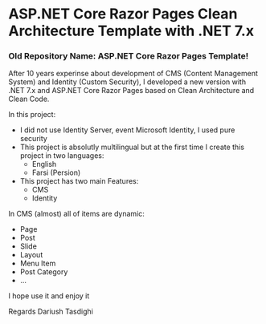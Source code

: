 # ASP.NET Core Razor Pages Clean Architecture Template with .NET 7.x

### Old Repository Name: ASP.NET Core Razor Pages Template!

After 10 years experinse about development of CMS (Content Management System) and Identity (Custom Security), I developed a new version with .NET 7.x and ASP.NET
Core Razor Pages based on Clean Architecture and Clean Code.

In this project:

- I did not use Identity Server, event Microsoft Identity, I used pure security
- This project is absolutly multilingual but at the first time I create this project in two languages:
  - English
  - Farsi (Persion)
- This project has two main Features:
  - CMS
  - Identity

In CMS (almost) all of items are dynamic:
- Page
- Post
- Slide
- Layout
- Menu Item
- Post Category
- ...
  
I hope use it and enjoy it

Regards
Dariush Tasdighi
